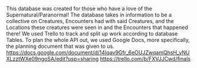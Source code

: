 This database was created for those who have a love of the Supernatural/Paranormal! The database takes in information to be a collective on Creatures, Encounters had with said Creatures, and the Locations these creatures were seen in and the Encounters that happened there! We used Trello to track and split up work according to database Tables. To plan the whole API out, we used Google Docs, more specifically, the planning document that was given to us.
https://docs.google.com/document/d/14Iqav9Gfr_6eOUJZwqamQhsH_yNUXLzztWXe09ngoSA/edit?usp=sharing
https://trello.com/b/FXVJJCwd/finals
